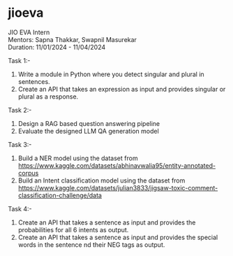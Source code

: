 # jioeva
JIO EVA Intern<br>
Mentors: Sapna Thakkar, Swapnil Masurekar<br>
Duration: 11/01/2024 - 11/04/2024

Task 1:-
1. Write a module in Python where you detect singular and plural in sentences.
2. Create an API that takes an expression as input and provides singular or plural as a response.

Task 2:-
1. Design a RAG based question answering pipeline
2. Evaluate the designed LLM QA generation model

Task 3:-
1. Build a NER model using the dataset from https://www.kaggle.com/datasets/abhinavwalia95/entity-annotated-corpus
2. Build an Intent classification model using the dataset from https://www.kaggle.com/datasets/julian3833/jigsaw-toxic-comment-classification-challenge/data

Task 4:-
1. Create an API that takes a sentence as input and provides the probabilities for all 6 intents as output.
2. Create an API that takes a sentence as input and provides the special words in the sentence nd their NEG tags as output.
